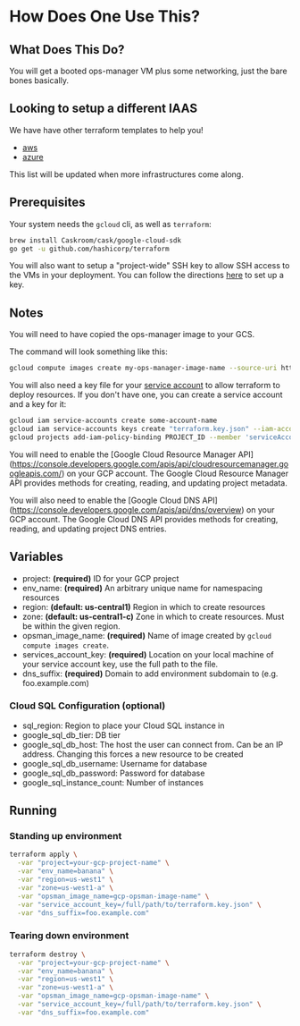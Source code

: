 # How Does One Use This?

## What Does This Do?

You will get a booted ops-manager VM plus some networking, just the bare bones basically.

## Looking to setup a different IAAS

We have have other terraform templates to help you!

- [aws](https://github.com/pivotal-cf/terraforming-aws)
- [azure](https://github.com/pivotal-cf/terraforming-azure)

This list will be updated when more infrastructures come along.

## Prerequisites

Your system needs the `gcloud` cli, as well as `terraform`:

```bash
brew install Caskroom/cask/google-cloud-sdk
go get -u github.com/hashicorp/terraform
```

You will also want to setup a "project-wide" SSH key to allow SSH access to the VMs in your deployment.
You can follow the directions [here](https://cloud.google.com/compute/docs/instances/adding-removing-ssh-keys#sshkeys) to set up a key.

## Notes

You will need to have copied the ops-manager image to your GCS.

The command will look something like this:

```bash
gcloud compute images create my-ops-manager-image-name --source-uri https://remote.location.of.ops-manager
```

You will also need a key file for your [service account](https://cloud.google.com/iam/docs/service-accounts) to allow terraform to deploy resources. If you don't have one, you can create a service account and a key for it:

```bash
gcloud iam service-accounts create some-account-name
gcloud iam service-accounts keys create "terraform.key.json" --iam-account "some-account-name@yourproject.iam.gserviceaccount.com"
gcloud projects add-iam-policy-binding PROJECT_ID --member 'serviceAccount:some-account-name@PROJECT_ID.iam.gserviceaccount.com' --role 'roles/editor'
```

You will need to enable the [Google Cloud Resource Manager API] (https://console.developers.google.com/apis/api/cloudresourcemanager.googleapis.com/) on your GCP account.  The Google Cloud Resource Manager API provides methods for creating, reading, and updating project metadata.

You will also need to enable the [Google Cloud DNS API] (https://console.developers.google.com/apis/api/dns/overview) on your GCP account.  The Google Cloud DNS API provides methods for creating, reading, and updating project DNS entries.

## Variables

- project: **(required)** ID for your GCP project
- env_name: **(required)** An arbitrary unique name for namespacing resources
- region: **(default: us-central1)** Region in which to create resources
- zone: **(default: us-central1-c)** Zone in which to create resources. Must be within the given region.
- opsman_image_name: **(required)** Name of image created by `gcloud compute images create`.
- services_account_key: **(required)** Location on your local machine of your service account key, use the full path to the file.
- dns_suffix: **(required)** Domain to add environment subdomain to (e.g. foo.example.com)

### Cloud SQL Configuration (optional)

- sql_region: Region to place your Cloud SQL instance in
- google_sql_db_tier: DB tier
- google_sql_db_host: The host the user can connect from. Can be an IP address. Changing this forces a new resource to be created 
- google_sql_db_username: Username for database
- google_sql_db_password: Password for database
- google_sql_instance_count: Number of instances


## Running

### Standing up environment

```bash
terraform apply \
  -var "project=your-gcp-project-name" \
  -var "env_name=banana" \
  -var "region=us-west1" \
  -var "zone=us-west1-a" \
  -var "opsman_image_name=gcp-opsman-image-name" \
  -var "service_account_key=/full/path/to/terraform.key.json" \
  -var "dns_suffix=foo.example.com"
```

### Tearing down environment

```bash
terraform destroy \
  -var "project=your-gcp-project-name" \
  -var "env_name=banana" \
  -var "region=us-west1" \
  -var "zone=us-west1-a" \
  -var "opsman_image_name=gcp-opsman-image-name" \
  -var "service_account_key=/full/path/to/terraform.key.json" \
  -var "dns_suffix=foo.example.com"
```
